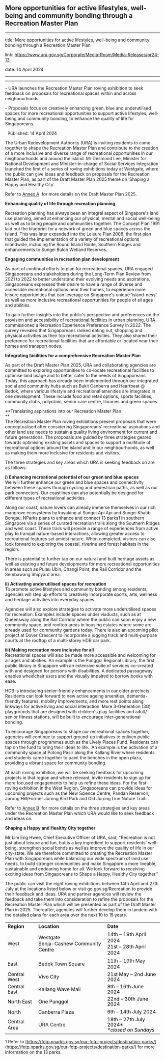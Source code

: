 ## More opportunities for active lifestyles, well-being and community bonding through a Recreation Master Plan
---
title: More opportunities for active lifestyles, well-being and community bonding through a Recreation Master Plan

link: https://www.ura.gov.sg/Corporate/Media-Room/Media-Releases/pr24-13

date: 14 April 2024

---

-----------------------------------------------------------------------------------------------------------

\- URA launches the Recreation Master Plan roving exhibition to seek feedback on proposals for recreational spaces within and across neighbourhoods.  
  
\- Proposals focus on creatively enhancing green, blue and underutilised spaces for more recreational opportunities to support active lifestyles, well-being and community bonding, to enhance the quality of life for Singaporeans.

  Published: 14 April 2024

The Urban Redevelopment Authority (URA) is inviting residents to come together to shape the Recreation Master Plan and contribute to the creation of a more inclusive and diverse range of recreational opportunities in our neighbourhoods and around the island. Mr Desmond Lee, Minister for National Development and Minister-in-charge of Social Services Integration launched the first of a series of roving exhibitions today at Westgate, where the public can give ideas and feedback on proposals for the Recreation Master Plan, as part of the Draft Master Plan 2025 theme on ‘Shaping a Happy and Healthy City'.  
  
Refer to [Annex A](https://www.ura.gov.sg/-/media/Corporate/Media-Room/2024/Apr/pr24-13a.pdf)  for more details on the Draft Master Plan 2025.  
  
**Enhancing quality of life through recreation planning**

Recreation planning has always been an integral aspect of Singapore's land use planning, aimed at enhancing our physical, mental and social well-being as well as to bring people and communities together. The Concept Plan 1991 laid out the blueprint for a network of green and blue spaces across the island. This was later expanded into the Leisure Plan 2008, the first plan that guided the implementation of a variety of recreational options islandwide, including the Round Island Route, Southern Ridges and enhancements to Sungei Buloh Wetland Reserves.   
  
**Engaging communities in recreation plan development**  
  
As part of continual efforts to plan for recreational spaces, URA engaged Singaporeans and stakeholders during the Long-Term Plan Review from 2021 to 2022 to better understand their evolving needs and aspirations. Singaporeans expressed their desire to have a range of diverse and accessible recreational options near their homes, to experience more leisure opportunities that can leverage on Singapore's unique ‘island-ness' as well as more inclusive recreational opportunities for people of all ages and abilities.  
  
To gain further insights into the public's perspective and preferences on the provision and accessibility of recreational facilities in urban planning, URA commissioned a Recreation Experience Preference Survey in 2022. The survey revealed that Singaporeans ranked eating out, shopping and physical activities as their top recreational activities. They also shared their preference for recreational facilities that are affordable or located near their homes and transport nodes.   
  
**Integrating facilities for a comprehensive Recreation Master Plan**

As part of the Draft Master Plan 2025, URA and collaborating agencies are committed to exploring opportunities to co-locate recreational facilities to optimise land usage and to better cater to the needs of Singaporeans. Today, this approach has already been implemented through our integrated social and community hubs such as Bukit Canberra and Heartbeat @ Bedok, where various lifestyle and recreational amenities are integrated in one development. These include food and retail options, sports facilities, community clubs, polyclinic, senior care centre, libraries and green spaces.   
  
**Translating aspirations into our Recreation Master Plan  
**  
The Recreation Master Plan roving exhibitions present proposals that were conceptualised after considering Singaporeans' recreational aspirations and other land use needs to sustain a quality living environment for current and future generations. The proposals are guided by three strategies geared towards optimising existing assets and spaces to support a multitude of recreational options around the island and in our neighbourhoods, as well as making them more inclusive for residents and visitors.   
  
The three strategies and key areas which URA is seeking feedback on are as follows:   
  
**i) Enhancing recreational potential of our green and blue spaces**   
We will further enhance our green and blue spaces and connectivity between these spaces through cycling and pedestrian paths, as well as our park connectors. Our coastlines can also potentially be designed for different types of recreational activities.   
  
Along our coast, nature lovers can already immerse themselves in our rich mangrove ecosystems by kayaking at Sungei Api Api and Sungei Khatib Bongsu. NParks plans to enhance and connect 13 parks1 in southern Singapore via a series of curated recreation trails along the Southern Ridges and west coast. These trails will provide a range of experiences from active play to tranquil nature-based interactions, allowing greater access to recreational features set amidst nature. When completed, visitors can also look forward to exploring the coastal, riverine and forest habitats in the region.   
  
There is potential to further tap on our natural and built heritage assets as well as existing and future developments for more recreational opportunities in areas such as Pulau Ubin, Changi Point, the Rail Corridor and the Sembawang Shipyard area.   
  
**ii) Activating underutilised spaces for recreation**   
To promote active lifestyles and community bonding among residents, agencies will step up efforts to creatively incorporate sports, arts, wellness and heritage activities into everyday spaces.   
  
Agencies will also explore strategies to activate more underutilised spaces for recreation. Examples include spaces under viaducts, such as at Queensway along the Rail Corridor where the public can soon enjoy a new community space, and rooftop areas in housing estates where some are already used for community gardens today. There is also an upcoming pilot project at Dover Crescent to incorporate a jogging track and multi-purpose courts at the rooftop of a multi-storey HDB car park.    
  
**iii) Making recreation more inclusive for all**    
Recreational spaces will also be made more accessible and welcoming for all ages and abilities. An example is the Punggol Regional Library, the first public library in Singapore with an extensive suite of services co-created with and designed for persons with disabilities. A dedicated passageway enables wheelchair users and the visually impaired to borrow books with ease.   
  
HDB is introducing senior-friendly enhancements in our older precincts. Residents can look forward to new active ageing amenities, dementia-friendly features, mobility improvements, and more rest points along linkways for active living and social interaction. More 3-Generation (3G) playgrounds that are designed with children's play facilities and adult/ senior fitness stations, will be built to encourage inter-generational bonding.   
  
To encourage Singaporeans to shape our recreational spaces together, agencies will continue to support ground-up initiatives to enliven public spaces through programmes such as the Lively Places Fund. Residents can tap on the fund to bring their ideas to life.  An example is the activation of a community space at Potong Pasir along the Kallang River where residents and students came together to paint the benches in the open plaza, providing a vibrant space for community bonding.  
  
At each roving exhibition, we will be seeking feedback for upcoming projects in that region and where relevant, invite residents to sign up for more focused engagements to help us refine these ideas. For the first roving exhibition in the West Region, Singaporeans can provide ideas for upcoming projects such as the New Science Centre, Pandan Reservoir, Jurong Hill/Former Jurong Bird Park and Old Jurong Line Nature Trail.   
  
Refer to [Annex B](https://www.ura.gov.sg/-/media/Corporate/Media-Room/2024/Apr/pr24-13bv2.pdf)  for more details on the three strategies and key areas under the Recreation Master Plan which URA would like to seek feedback and ideas on.   
  
**Shaping a Happy and Healthy City together**   
  
Mr Lim Eng Hwee, Chief Executive Officer of URA, said, "Recreation is not just about leisure and fun, but is a key ingredient to support residents' well-being, strengthen social bonds as well as improve the quality of life in our city-state. We are therefore committed to creating the Recreation Master Plan with Singaporeans while balancing our wide spectrum of land use needs, to build stronger communities and make Singapore a more liveable, sustainable and endearing home for all. We look forward to receiving exciting ideas from Singaporeans to Shape a Happy, Healthy City together."   
  
The public can visit the eight roving exhibitions between 14th April and 27th July at the locations listed below or visit go.gov.sg/Recreation to provide their feedback and ideas. URA and partner agencies will review the feedback and take them into consideration to refine the proposals for the Recreation Master Plan which will be presented as part of the Draft Master Plan in 2025. Thereafter, agencies will further develop them in tandem with the detailed plans for each area over the next 10 to 15 years.

<table><tbody><tr><td><strong>Region</strong></td><td><strong>Location</strong></td><td><strong>Date</strong></td></tr><tr><td>West</td><td><span style="color: #000000;">Westgate</span><br style="color: #000000;"><span style="color: #000000;">Senja-Cashew Community Centre</span></td><td><span style="color: #000000;">14th – 19th April 2024</span><br style="color: #000000;"><span style="color: #000000;">21st – 28th April 2024</span></td></tr><tr><td>East</td><td>Bedok Town Square</td><td>11th – 19th May 2024 </td></tr><tr><td><span style="line-height: 17.12px; color: #000000;">Central West</span></td><td><span style="line-height: 17.12px; color: #000000;">Vivo City</span></td><td><span style="line-height: 17.12px; color: #000000;">21st May – 2nd June 2024</span></td></tr><tr><td><span style="line-height: 17.12px; color: #000000;">Central East</span></td><td><span style="line-height: 17.12px; color: #000000;">Kallang Wave Mall</span></td><td><span style="line-height: 17.12px; color: #000000;">8th – 16th June 2024</span></td></tr><tr><td><a name="_Int_rC94D7Pa" style="color: #000000;"><span style="line-height: 17.12px;">North East</span></a></td><td><span style="line-height: 17.12px; color: #000000;">One Punggol</span></td><td><span style="line-height: 17.12px; color: #000000;">22nd – 30th June 2024</span></td></tr><tr><td>North</td><td>Canberra Plaza</td><td><span style="line-height: 17.12px; color: #000000;">6th – 14th July 2024</span></td></tr><tr><td>Central Area</td><td>URA Centre</td><td><span style="line-height: 17.12px; color: #000000;">18th – 27th July 2024*<br><em>*closed on Sundays</em></span></td></tr></tbody></table>



1 Refer to [https://fotp.nparks.gov.sg/our-fotp-projects/destination-parks/](https://fotp.nparks.gov.sg/our-fotp-projects/destination-parks/) for more information on the 13 parks.